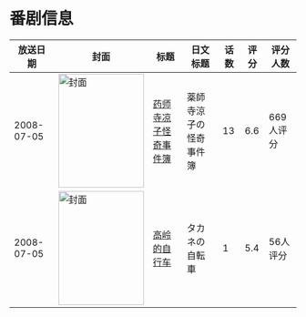 # 番剧信息

|放送日期|封面|标题|日文标题|话数|评分|评分人数|
|---|---|---|---|---|---|---|
|2008-07-05|<img src="//lain.bgm.tv/pic/cover/c/62/14/907_p5I98.jpg" alt="封面" style="width:150px;height:200px;object-fit:cover;">|[药师寺凉子怪奇事件簿](https://bangumi.tv/subject/907)|薬師寺涼子の怪奇事件簿|13|6.6|669人评分|
|2008-07-05|<img src="//lain.bgm.tv/pic/cover/c/12/90/10558_MOHpL.jpg" alt="封面" style="width:150px;height:200px;object-fit:cover;">|[高岭的自行车](https://bangumi.tv/subject/10558)|タカネの自転車|1|5.4|56人评分|
